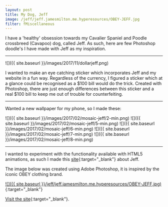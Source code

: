```yaml
---
layout: post
title: My Dog, Jeff
image: /jeff/jeff.jamesmilton.me.hyperesources/OBEY-JEFF.jpg
filter: fMiscellaneous
---
```


I have a 'healthy' obsession towards my Cavalier Spaniel and Poodle crossbreed (Cavapoo) dog, called Jeff. As such, here are few Photoshop doodle's I have made with Jeff as my inspiration.

---
![]({{ site.baseurl }}/images/2017/11/dollarjeff.png)

I wanted to make an eye catching sticker which incorporates Jeff and my website in a fun way. Regardless of the currency, I figured a sticker which at a glance could be recognised as a $100 bill would do the trick. Created with Photoshop, there are just enough differences between this sticker and a real $100 bill to keep me out of trouble for counterfeiting.

---

Wanted a new wallpaper for my phone, so I made these:

![]({{ site.baseurl }}/images/2017/02/mosaic-jeff/2-min.png)
![]({{ site.baseurl }}/images/2017/02/mosaic-jeff/5-min.png)
![]({{ site.baseurl }}/images/2017/02/mosaic-jeff/6-min.png)
![]({{ site.baseurl }}/images/2017/02/mosaic-jeff/7-min.png)
![]({{ site.baseurl }}/images/2017/02/mosaic-jeff/8-min.png)

---

I wanted to experiment with the functionality available with HTML5 animations, as such I made this [site](../jeff/){:target="_blank"} about Jeff.

The image below was created using Adobe Photoshop, it is inspired by the iconic OBEY clothing brand.

[![]({{ site.baseurl }}/jeff/jeff.jamesmilton.me.hyperesources/OBEY-JEFF.jpg)](../jeff/){:target="_blank"}

[Visit the site](../jeff/){:target="_blank"}.
